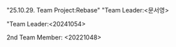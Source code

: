 "25.10.29. Team Project:Rebase"
"Team Leader:<문서영>

"Team Leader:<20241054>

2nd Team Member: <20221048>